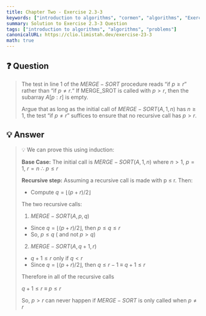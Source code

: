 ```yaml
---
title: Chapter Two - Exercise 2.3-3
keywords: ["introduction to algorithms", "cormen", "algorithms", "Exercise 2.3-3"]
summary: Solution to Exercise 2.3-3 Question
tags: ["introduction to algorithms", "algorithms", "problems"]
canonicalURL: https://clio.limistah.dev/exercise-23-3
math: true
---
```


## ❓ Question
<blockquote>

The test in line 1 of the $MERGE-SORT$ procedure reads “if $p ≥ r$” rather than “if $p ≠ r$.“ If MERGE_SROT is called with $p > r$, then the subarray $A[p:r]$ is empty.

Argue that as long as the initial call of $MERGE-SORT(A, 1, n)$ has $n ≥ 1$, the test “if $p ≠ r$” suffices to ensure that no recursive call has $p > r$.

</blockquote>

## 💡 Answer

<blockquote>

💡 We can prove this using induction:

**Base Case:**
The initial call is $MERGE-SORT(A, 1, n)$ 
where $n > 1$, $p = 1$, $r = n$   $\therefore$    $p ≤ r$

**Recursive step:**
Assuming a recursive call is made with p ≤ r. Then:
- Compute $q = \lfloor(p+r)/2\rfloor$

The two recursive calls:

1. $MERGE-SORT(A, p, q)$
- Since $q = \lfloor(p+r)/2\rfloor$, then $p ≤ q ≤ r$
- So, $p ≤ q$ ( and not $p > q$)

2. $MERGE-SORT(A, q+1, r)$
- $q + 1 ≤ r$ only if $q < r$
- Since $q = \lfloor(p+r)/2\rfloor$, then $q ≤ r - 1$ $\equiv$ $q + 1 ≤ r$

Therefore in all of the recursive calls

$q + 1 ≤ r$  $\equiv$  $p ≤ r$

So, $p > r$ can never happen if $MERGE-SORT$ is only called when $p ≠ r$

</blockquote>
